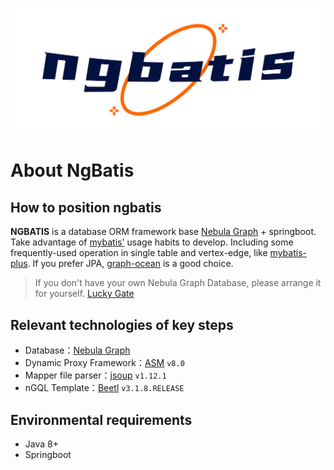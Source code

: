 
[![LOGO](./light.png)](https://github.com/nebula-contrib/ngbatis)
# About NgBatis

## How to position ngbatis
**NGBATIS**  is a database ORM framework base [Nebula Graph](https://github.com/vesoft-inc/nebula) + springboot. Take advantage of [mybatis'](https://github.com/mybatis/mybatis-3) usage habits to develop. Including some frequently-used  operation in single table and vertex-edge, like [mybatis-plus](https://github.com/baomidou/mybatis-plus).
If you prefer JPA, [graph-ocean](https://github.com/nebula-contrib/graph-ocean) is a good choice.

> If you don't have your own Nebula Graph Database, please arrange it for yourself.  [Lucky Gate](https://docs.nebula-graph.com.cn/3.2.0/4.deployment-and-installation/2.compile-and-install-nebula-graph/3.deploy-nebula-graph-with-docker-compose/)

## Relevant technologies of key steps
- Database：[Nebula Graph](https://github.com/vesoft-inc/nebula)
- Dynamic Proxy Framework：[ASM](https://gitlab.ow2.org/asm/asm/) `v8.0`
- Mapper file parser：[jsoup](https://github.com/jhy/jsoup) `v1.12.1`
- nGQL Template：[Beetl](https://github.com/javamonkey/beetl2.0) `v3.1.8.RELEASE`

## Environmental requirements
- Java 8+
- Springboot